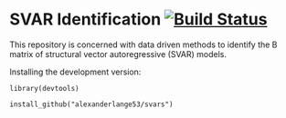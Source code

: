 # SVAR Identification [![Build Status](https://travis-ci.org/alexanderlange53/svars.svg?branch=master)](https://travis-ci.org/alexanderlange53/svars)

This repository is concerned with data driven methods to identify the B matrix of structural vector autoregressive (SVAR)
models.  

Installing the development version:

```library(devtools)```

```install_github("alexanderlange53/svars")```
